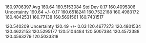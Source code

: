 160.9706397		Avg	160.64
160.5153084		Std Dev	0.17
160.4095306		Uncertainty	160.64	+/-	0.17
160.6518241
160.7522168
160.4983172
160.4842531
160.77138
160.5691561
160.7431517

120.540209	Uncertainty	120.49	+/-	0.03
120.4677273
120.4801534
120.4622153
120.5295177
120.5104484
120.5007384
120.4572388
120.4563279
120.5033318
